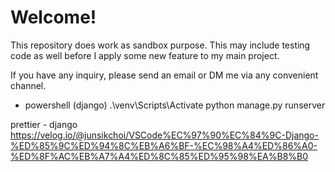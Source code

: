 # Welcome! 

This repository does work as sandbox purpose. This may include testing code as well before I apply some new feature to my main project.

If you have any inquiry, please send an email or DM me via any convenient channel.


- powershell (django)
.\venv\Scripts\Activate
python manage.py runserver

prettier - django
https://velog.io/@junsikchoi/VSCode%EC%97%90%EC%84%9C-Django-%ED%85%9C%ED%94%8C%EB%A6%BF-%EC%98%A4%ED%86%A0-%ED%8F%AC%EB%A7%A4%ED%8C%85%ED%95%98%EA%B8%B0